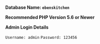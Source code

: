 **Database Name: `ebenskitchen`**

**Recommended PHP Version 5.6 or Newer**

**Admin Login Details**

`Username: admin`
`Password: 123456`
